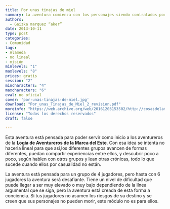 ```yaml
---
title: Por unas tinajas de miel
summary: La aventura comienza con los personajes siendo contratados por Vestor, un mercader de Robleda que tiene un importante encargo de miel en Alameda
authors:
  - Gaizka marquez “aker”
date: 2013-10-11
type: post
categories:
- Comunidad
tags:
- Alameda
- no lineal
- misión
minlevels: "1"
maxlevels: "8"
prices: gratis
session: "2"
mincharacters: "4"
maxcharacters: "6"
eval: no oficial
cover: 'por-unas-tinajas-de-miel.jpg'
download: "Por_unas_Tinajas_de_Miel_2_revision.pdf"
moreinfo: "https://web.archive.org/web/20161203153502/http://cosasdelamarca.blogspot.com.es/2013/10/por-unas-tinajas-de-miel.html"
license: "Todos los derechos reservados"
draft: false

---
```


Esta aventura está pensada para poder servir como inicio a los aventureros de la **Logia de Aventureros de la Marca del Este**. Con esa idea se intenta no hacerla lineal para que así,los diferentes grupos avancen de formas diferentes, puedan compartir experiencias entre ellos, y descubrir poco a poco, según hablen con otros grupos y lean otras crónicas, todo lo que sucede cuando ellos por casualidad no están.

La aventura está pensada para un grupo de 4 jugadores, pero hasta con 6 jugadores la aventura será desafiante. Tiene un nivel de dificultad que puede llegar a ser muy elevado o muy bajo dependiendo de la línea argumental que se siga, pero la aventura está creada de esta forma a conciencia. Si tus jugadores no asumen los riesgos de su destino y se creen que sus personajes no pueden morir, este módulo no es para ellos.
